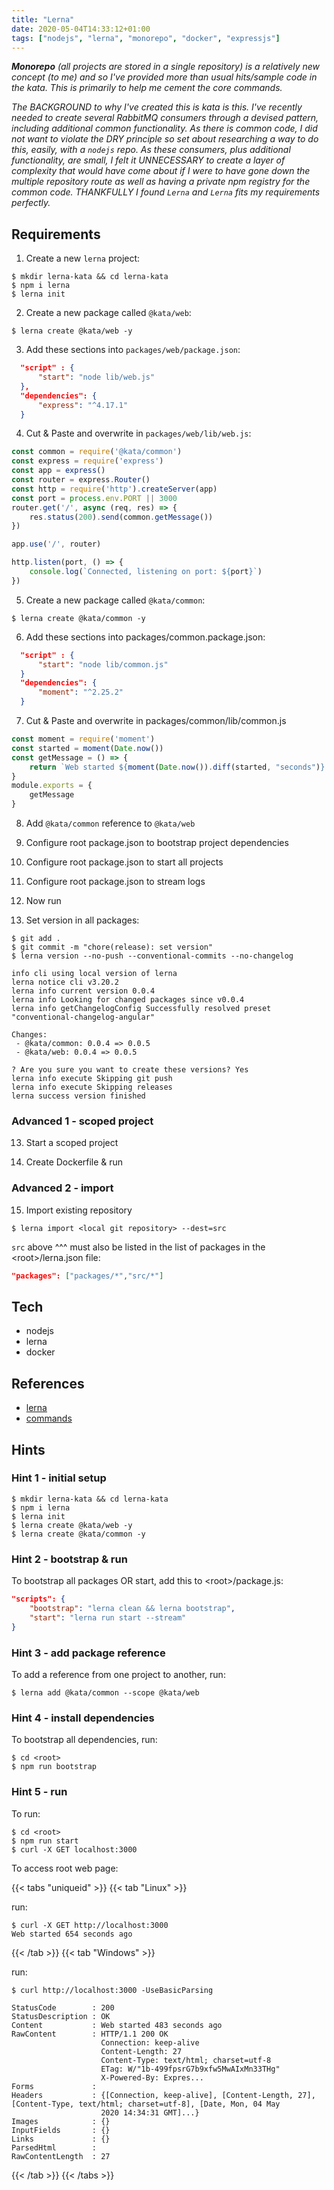 ```yaml
---
title: "Lerna"
date: 2020-05-04T14:33:12+01:00
tags: ["nodejs", "lerna", "monorepo", "docker", "expressjs"]
---
```


_**Monorepo** (all projects are stored in a single repository) is a relatively new concept (to me) and so I've provided more than usual hits/sample code in the kata. This is primarily to help me cement the core commands._

_The BACKGROUND to why I've created this is kata is this.  I've recently needed to create several RabbitMQ consumers through a devised pattern, including additional common functionality.  As there is common code, I did not want to violate the DRY principle so set about researching a way to do this, easily, with a `nodejs` repo. As these consumers, plus additional functionality, are small, I felt it UNNECESSARY to create a layer of complexity that would have come about if I were to have gone down the multiple repository route as well as having a private npm registry for the common code. THANKFULLY I found `Lerna` and `Lerna` fits my requirements perfectly._

## Requirements

1. Create a new `lerna` project:

```
$ mkdir lerna-kata && cd lerna-kata
$ npm i lerna
$ lerna init
```

2. Create a new package called `@kata/web`:

```
$ lerna create @kata/web -y
```

3. Add these sections into `packages/web/package.json`:

```json
  "script" : {
      "start": "node lib/web.js"
  },
  "dependencies": {    
      "express": "^4.17.1"
  }
```

4. Cut & Paste and overwrite in `packages/web/lib/web.js`:

```js
const common = require('@kata/common')
const express = require('express')
const app = express()
const router = express.Router()
const http = require('http').createServer(app)
const port = process.env.PORT || 3000
router.get('/', async (req, res) => {
    res.status(200).send(common.getMessage())
})

app.use('/', router)

http.listen(port, () => {
    console.log(`Connected, listening on port: ${port}`)
})
```

5. Create a new package called `@kata/common`:

```
$ lerna create @kata/common -y
```

6. Add these sections into packages/common.package.json:

```json
  "script" : {
      "start": "node lib/common.js"
  }
  "dependencies": {    
      "moment": "^2.25.2"
  }
```

7. Cut & Paste and overwrite in packages/common/lib/common.js

```js
const moment = require('moment')
const started = moment(Date.now())
const getMessage = () => {
    return `Web started ${moment(Date.now()).diff(started, "seconds")} seconds ago`
}
module.exports = {
    getMessage
}
```

8. Add `@kata/common` reference to `@kata/web`

9. Configure root package.json to bootstrap project dependencies

10. Configure root package.json to start all projects

11. Configure root package.json to stream logs

12. Now run 

13. Set version in all packages:

```
$ git add .
$ git commit -m "chore(release): set version"
$ lerna version --no-push --conventional-commits --no-changelog

info cli using local version of lerna
lerna notice cli v3.20.2
lerna info current version 0.0.4
lerna info Looking for changed packages since v0.0.4
lerna info getChangelogConfig Successfully resolved preset "conventional-changelog-angular"

Changes:
 - @kata/common: 0.0.4 => 0.0.5
 - @kata/web: 0.0.4 => 0.0.5

? Are you sure you want to create these versions? Yes
lerna info execute Skipping git push
lerna info execute Skipping releases
lerna success version finished
```

### Advanced 1 - scoped project

13. Start a scoped project

14. Create Dockerfile & run 

### Advanced 2 - import

15. Import existing repository

```
$ lerna import <local git repository> --dest=src
```

`src` above ^^^ must also be listed in the list of packages in the \<root>/lerna.json file:

```json
"packages": ["packages/*","src/*"]
```

## Tech

- nodejs
- lerna
- docker

## References

- [lerna](https://github.com/lerna/lerna)
- [commands](https://github.com/lerna/lerna)

## Hints

### Hint 1 - initial setup

```
$ mkdir lerna-kata && cd lerna-kata
$ npm i lerna
$ lerna init
$ lerna create @kata/web -y
$ lerna create @kata/common -y
```

### Hint 2 - bootstrap & run

To bootstrap all packages OR start, add this to \<root>/package.js:

```json
"scripts": {
    "bootstrap": "lerna clean && lerna bootstrap",
    "start": "lerna run start --stream"
}
```

### Hint 3 - add package reference

To add a reference from one project to another, run:

```
$ lerna add @kata/common --scope @kata/web
```

### Hint 4 - install dependencies

To bootstrap all dependencies, run:

```
$ cd <root>
$ npm run bootstrap
```

### Hint 5 - run

To run:

```
$ cd <root>
$ npm run start
$ curl -X GET localhost:3000
```

To access root web page:

{{< tabs "uniqueid" >}}
{{< tab "Linux" >}}

run:
```
$ curl -X GET http://localhost:3000
Web started 654 seconds ago
```
{{< /tab >}}
{{< tab "Windows" >}} 

run:
```
$ curl http://localhost:3000 -UseBasicParsing

StatusCode        : 200
StatusDescription : OK
Content           : Web started 483 seconds ago
RawContent        : HTTP/1.1 200 OK
                    Connection: keep-alive
                    Content-Length: 27
                    Content-Type: text/html; charset=utf-8
                    ETag: W/"1b-499fpsrG7b9xfw5MwAIxMn33THg"
                    X-Powered-By: Expres...
Forms             :
Headers           : {[Connection, keep-alive], [Content-Length, 27], [Content-Type, text/html; charset=utf-8], [Date, Mon, 04 May
                    2020 14:34:31 GMT]...}
Images            : {}
InputFields       : {}
Links             : {}
ParsedHtml        :
RawContentLength  : 27
```

 {{< /tab >}}
{{< /tabs >}}